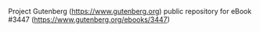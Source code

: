 Project Gutenberg (https://www.gutenberg.org) public repository for eBook #3447 (https://www.gutenberg.org/ebooks/3447)